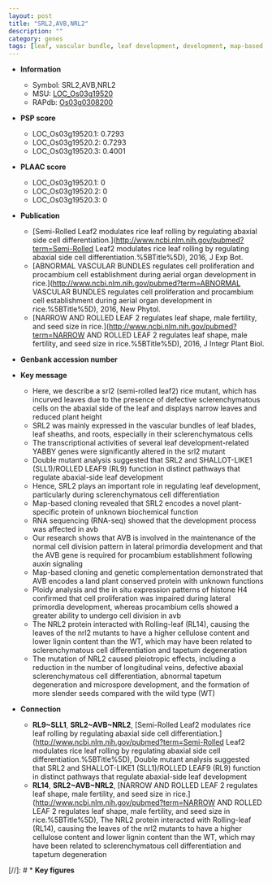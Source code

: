 ```yaml
---
layout: post
title: "SRL2,AVB,NRL2"
description: ""
category: genes
tags: [leaf, vascular bundle, leaf development, development, map-based cloning, height, plant height, cell division, auxin, cell proliferation, cellulose, tapetum, microspore, lignin]
---
```


* **Information**  
    + Symbol: SRL2,AVB,NRL2  
    + MSU: [LOC_Os03g19520](http://rice.plantbiology.msu.edu/cgi-bin/ORF_infopage.cgi?orf=LOC_Os03g19520)  
    + RAPdb: [Os03g0308200](http://rapdb.dna.affrc.go.jp/viewer/gbrowse_details/irgsp1?name=Os03g0308200)  

* **PSP score**  
    + LOC_Os03g19520.1: 0.7293 
    + LOC_Os03g19520.2: 0.7293 
    + LOC_Os03g19520.3: 0.4001 

* **PLAAC score**  
    + LOC_Os03g19520.1: 0 
    + LOC_Os03g19520.2: 0 
    + LOC_Os03g19520.3: 0 

* **Publication**  
    + [Semi-Rolled Leaf2 modulates rice leaf rolling by regulating abaxial side cell differentiation.](http://www.ncbi.nlm.nih.gov/pubmed?term=Semi-Rolled Leaf2 modulates rice leaf rolling by regulating abaxial side cell differentiation.%5BTitle%5D), 2016, J Exp Bot.
    + [ABNORMAL VASCULAR BUNDLES regulates cell proliferation and procambium cell establishment during aerial organ development in rice.](http://www.ncbi.nlm.nih.gov/pubmed?term=ABNORMAL VASCULAR BUNDLES regulates cell proliferation and procambium cell establishment during aerial organ development in rice.%5BTitle%5D), 2016, New Phytol.
    + [NARROW AND ROLLED LEAF 2 regulates leaf shape, male fertility, and seed size in rice.](http://www.ncbi.nlm.nih.gov/pubmed?term=NARROW AND ROLLED LEAF 2 regulates leaf shape, male fertility, and seed size in rice.%5BTitle%5D), 2016, J Integr Plant Biol.

* **Genbank accession number**  

* **Key message**  
    + Here, we describe a srl2 (semi-rolled leaf2) rice mutant, which has incurved leaves due to the presence of defective sclerenchymatous cells on the abaxial side of the leaf and displays narrow leaves and reduced plant height
    + SRL2 was mainly expressed in the vascular bundles of leaf blades, leaf sheaths, and roots, especially in their sclerenchymatous cells
    + The transcriptional activities of several leaf development-related YABBY genes were significantly altered in the srl2 mutant
    + Double mutant analysis suggested that SRL2 and SHALLOT-LIKE1 (SLL1)/ROLLED LEAF9 (RL9) function in distinct pathways that regulate abaxial-side leaf development
    + Hence, SRL2 plays an important role in regulating leaf development, particularly during sclerenchymatous cell differentiation
    + Map-based cloning revealed that SRL2 encodes a novel plant-specific protein of unknown biochemical function
    + RNA sequencing (RNA-seq) showed that the development process was affected in avb
    + Our research shows that AVB is involved in the maintenance of the normal cell division pattern in lateral primordia development and that the AVB gene is required for procambium establishment following auxin signaling
    + Map-based cloning and genetic complementation demonstrated that AVB encodes a land plant conserved protein with unknown functions
    + Ploidy analysis and the in situ expression patterns of histone H4 confirmed that cell proliferation was impaired during lateral primordia development, whereas procambium cells showed a greater ability to undergo cell division in avb
    + The NRL2 protein interacted with Rolling-leaf (RL14), causing the leaves of the nrl2 mutants to have a higher cellulose content and lower lignin content than the WT, which may have been related to sclerenchymatous cell differentiation and tapetum degeneration
    + The mutation of NRL2 caused pleiotropic effects, including a reduction in the number of longitudinal veins, defective abaxial sclerenchymatous cell differentiation, abnormal tapetum degeneration and microspore development, and the formation of more slender seeds compared with the wild type (WT)

* **Connection**  
    + __RL9~SLL1__, __SRL2~AVB~NRL2__, [Semi-Rolled Leaf2 modulates rice leaf rolling by regulating abaxial side cell differentiation.](http://www.ncbi.nlm.nih.gov/pubmed?term=Semi-Rolled Leaf2 modulates rice leaf rolling by regulating abaxial side cell differentiation.%5BTitle%5D), Double mutant analysis suggested that SRL2 and SHALLOT-LIKE1 (SLL1)/ROLLED LEAF9 (RL9) function in distinct pathways that regulate abaxial-side leaf development
    + __RL14__, __SRL2~AVB~NRL2__, [NARROW AND ROLLED LEAF 2 regulates leaf shape, male fertility, and seed size in rice.](http://www.ncbi.nlm.nih.gov/pubmed?term=NARROW AND ROLLED LEAF 2 regulates leaf shape, male fertility, and seed size in rice.%5BTitle%5D), The NRL2 protein interacted with Rolling-leaf (RL14), causing the leaves of the nrl2 mutants to have a higher cellulose content and lower lignin content than the WT, which may have been related to sclerenchymatous cell differentiation and tapetum degeneration

[//]: # * **Key figures**  


